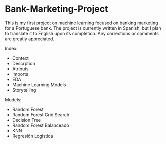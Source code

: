 # Bank-Marketing-Project
This is my first project on machine learning focused on banking marketing for a Portuguese bank. The project is currently written in Spanish, but I plan to translate it to English upon its completion. Any corrections or comments are greatly appreciated.

Index:
* Context
* Descrption
* Atributs
* Imports
* EDA
* Machine Learning Models
* Storytelling



Models:
* Random Forest
* Random Forest Grid Search
* Decision Tree	
* Random Forest Balanceado
* KNN
* Regresión Logistica
  

